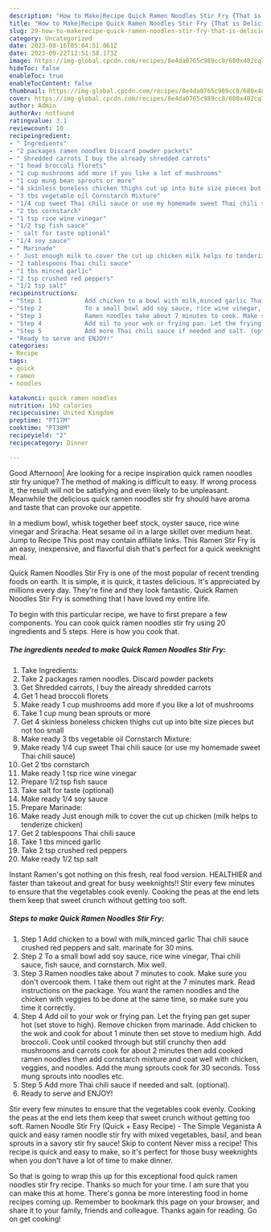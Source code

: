 ```yaml
---
description: "How to Make|Recipe Quick Ramen Noodles Stir Fry {That is Delicious"
title: "How to Make|Recipe Quick Ramen Noodles Stir Fry {That is Delicious"
slug: 29-how-to-makerecipe-quick-ramen-noodles-stir-fry-that-is-delicious
category: Uncategorized
date: 2023-08-16T05:04:51.061Z
date: 2023-09-22T12:51:58.173Z
image: https://img-global.cpcdn.com/recipes/8e4da0765c989cc8/680x482cq70/quick-ramen-noodles-stir-fry-recipe-main-photo.jpg
hideToc: false
enableToc: true
enableTocContent: false
thumbnail: https://img-global.cpcdn.com/recipes/8e4da0765c989cc8/680x482cq70/quick-ramen-noodles-stir-fry-recipe-main-photo.jpg
cover: https://img-global.cpcdn.com/recipes/8e4da0765c989cc8/680x482cq70/quick-ramen-noodles-stir-fry-recipe-main-photo.jpg
author: Admin
authorAv: notfound
ratingvalue: 3.1
reviewcount: 10
recipeingredient:
- " Ingredients"
- "2 packages ramen noodles Discard powder packets"
- " Shredded carrots I buy the already shredded carrots"
- "1 head broccoli florets"
- "1 cup mushrooms add more if you like a lot of mushrooms"
- "1 cup mung bean sprouts or more"
- "4 skinless boneless chicken thighs cut up into bite size pieces but not too small"
- "3 tbs vegetable oil Cornstarch Mixture"
- "1/4 cup sweet Thai chili sauce or use my homemade sweet Thai chili sauce"
- "2 tbs cornstarch"
- "1 tsp rice wine vinegar"
- "1/2 tsp fish sauce"
- " salt for taste optional"
- "1/4 soy sauce"
- " Marinade"
- " Just enough milk to cover the cut up chicken milk helps to tenderize chicken"
- "2 tablespoons Thai chili sauce"
- "1 tbs minced garlic"
- "2 tsp crushed red peppers"
- "1/2 tsp salt"
recipeinstructions:
- "Step 1            Add chicken to a bowl with milk,minced garlic Thai chili sauce crushed red peppers and salt. marinate for 30 mins."
- "Step 2            To a small bowl add soy sauce, rice wine vinegar, Thai chili sauce, fish sauce, and cornstarch. Mix well."
- "Step 3            Ramen noodles take about 7 minutes to cook. Make sure you don&#39;t overcook them. I take them out right at the 7 minutes mark. Read instructions on the package. You want the ramen noodles and the chicken with veggies to be done at the same time, so make sure you time it correctly."
- "Step 4            Add oil to your wok or frying pan. Let the frying pan get super hot (set stove to high). Remove chicken from marinade. Add chicken to the wok and cook for about 1 minute then set stove to medium high. Add broccoli. Cook until cooked through but still crunchy then add mushrooms and carrots cook for about 2 minutes then add cooked ramen noodles then add cornstarch mixture and coat well with chicken, veggies, and noodles. Add the mung sprouts cook for 30 seconds. Toss mung sprouts into noodles etc."
- "Step 5            Add more Thai chili sauce if needed and salt. (optional)."
- "Ready to serve and ENJOY!"
categories:
- Recipe
tags:
- quick
- ramen
- noodles

katakunci: quick ramen noodles 
nutrition: 192 calories
recipecuisine: United Kingdom
preptime: "PT17M"
cooktime: "PT38M"
recipeyield: "2"
recipecategory: Dinner

---
```



Good Afternoon| Are looking for a recipe inspiration quick ramen noodles stir fry unique? The method of making is difficult to easy. If wrong process it, the result will not be satisfying and even likely to be unpleasant. Meanwhile the delicious quick ramen noodles stir fry should have aroma and taste that can provoke our appetite.





In a medium bowl, whisk together beef stock, oyster sauce, rice wine vinegar and Sriracha. Heat sesame oil in a large skillet over medium heat. Jump to Recipe This post may contain affiliate links. This Ramen Stir Fry is an easy, inexpensive, and flavorful dish that&#39;s perfect for a quick weeknight meal.

Quick Ramen Noodles Stir Fry is one of the most popular of recent trending foods on earth. It is simple, it is quick, it tastes delicious. It's appreciated by millions every day. They're fine and they look fantastic. Quick Ramen Noodles Stir Fry is something that I have loved my entire life.


To begin with this particular recipe, we have to first prepare a few components. You can cook quick ramen noodles stir fry using 20 ingredients and 5 steps. Here is how you cook that.

<!--inarticleads1-->

##### The ingredients needed to make Quick Ramen Noodles Stir Fry:

1. Take  Ingredients:
1. Take 2 packages ramen noodles. Discard powder packets
1. Get  Shredded carrots, I buy the already shredded carrots
1. Get 1 head broccoli florets
1. Make ready 1 cup mushrooms add more if you like a lot of mushrooms
1. Take 1 cup mung bean sprouts or more
1. Get 4 skinless boneless chicken thighs cut up into bite size pieces but not too small
1. Make ready 3 tbs vegetable oil Cornstarch Mixture:
1. Make ready 1/4 cup sweet Thai chili sauce (or use my homemade sweet Thai chili sauce)
1. Get 2 tbs cornstarch
1. Make ready 1 tsp rice wine vinegar
1. Prepare 1/2 tsp fish sauce
1. Take  salt for taste (optional)
1. Make ready 1/4 soy sauce
1. Prepare  Marinade:
1. Make ready  Just enough milk to cover the cut up chicken (milk helps to tenderize chicken)
1. Get 2 tablespoons Thai chili sauce
1. Take 1 tbs minced garlic
1. Take 2 tsp crushed red peppers
1. Make ready 1/2 tsp salt


Instant Ramen&#39;s got nothing on this fresh, real food version. HEALTHIER and faster than takeout and great for busy weeknights!! Stir every few minutes to ensure that the vegetables cook evenly. Cooking the peas at the end lets them keep that sweet crunch without getting too soft. 

<!--inarticleads2-->

##### Steps to make Quick Ramen Noodles Stir Fry:

1. Step 1            Add chicken to a bowl with milk,minced garlic Thai chili sauce crushed red peppers and salt. marinate for 30 mins.
1. Step 2            To a small bowl add soy sauce, rice wine vinegar, Thai chili sauce, fish sauce, and cornstarch. Mix well.
1. Step 3            Ramen noodles take about 7 minutes to cook. Make sure you don&#39;t overcook them. I take them out right at the 7 minutes mark. Read instructions on the package. You want the ramen noodles and the chicken with veggies to be done at the same time, so make sure you time it correctly.
1. Step 4            Add oil to your wok or frying pan. Let the frying pan get super hot (set stove to high). Remove chicken from marinade. Add chicken to the wok and cook for about 1 minute then set stove to medium high. Add broccoli. Cook until cooked through but still crunchy then add mushrooms and carrots cook for about 2 minutes then add cooked ramen noodles then add cornstarch mixture and coat well with chicken, veggies, and noodles. Add the mung sprouts cook for 30 seconds. Toss mung sprouts into noodles etc.
1. Step 5            Add more Thai chili sauce if needed and salt. (optional).
1. Ready to serve and ENJOY!

Stir every few minutes to ensure that the vegetables cook evenly. Cooking the peas at the end lets them keep that sweet crunch without getting too soft. Ramen Noodle Stir Fry (Quick + Easy Recipe) - The Simple Veganista A quick and easy ramen noodle stir fry with mixed vegetables, basil, and bean sprouts in a savory stir fry sauce! Skip to content Never miss a recipe! This recipe is quick and easy to make, so it&#39;s perfect for those busy weeknights when you don&#39;t have a lot of time to make dinner. 

So that is going to wrap this up for this exceptional food quick ramen noodles stir fry recipe. Thanks so much for your time. I am sure that you can make this at home. There's gonna be more interesting food in home recipes coming up. Remember to bookmark this page on your browser, and share it to your family, friends and colleague. Thanks again for reading. Go on get cooking!
